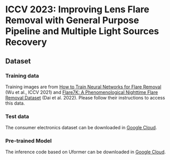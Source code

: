 # ICCV 2023: Improving Lens Flare Removal with General Purpose Pipeline and Multiple Light Sources Recovery
## Dataset
### Training data
Training images are from [How to Train Neural Networks for Flare Removal](https://github.com/google-research/google-research/tree/master/flare_removal) (Wu et al., ICCV 2021) and [Flare7K: A Phenomenological Nighttime Flare Removal Dataset](https://github.com/ykdai/Flare7K) (Dai et al. 2022). Please follow their instructions to access this data.
### Test data
The consumer electronics dataset can be downloaded in [Google Cloud](https://drive.google.com/drive/folders/1J1fw1BggOP-L1zxF7NV0pYhvuZQsmiWY?usp=sharing).
### Pre-trained Model
The inference code based on Uformer can be downloaded in [Google Cloud](https://drive.google.com/drive/folders/1ngjUh6UzA99-XLi6esK9OdP7ORhU6i8R?usp=sharing).

